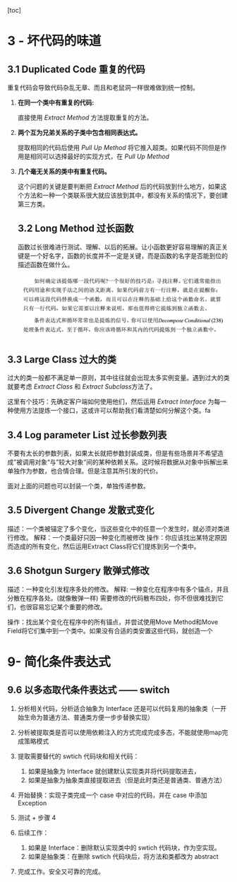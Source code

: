 [toc]





# 3 - 坏代码的味道

## 3.1 Duplicated Code 重复的代码

重复代码会导致代码杂乱无章、而且和老鼠洞一样很难做到统一控制。

1. **在同一个类中有重复的代码:** 

   直接使用 *Extract Method* 方法提取重复的方法。

2. **两个互为兄弟关系的子类中包含相同表达式。**

   提取相同的代码后使用 *Pull Up Method* 将它推入超类。如果代码不同但是作用是相同可以选择最好的实现方式，在 *Pull Up Method*

3. **几个毫无关系的类中有重复代码。**

   这个问题的关键是要判断把 *Extract Method* 后的代码放到什么地方，如果这个方法和一种一个类联系很大就应该放到其中，都没有关系的情况下，要创建第三方类。

   ## 3.2 Long Method 过长函数

   函数过长很难进行测试、理解、以后的拓展。让小函数更好容易理解的真正关键是一个好名字，函数的长度并不一定是关键，而是函数的名字是否能到位的描述函数在做什么。

   ![image-20200412190223658](.重构读书笔记.assets/image-20200412190223658.png)

## 3.3 Large Class 过大的类

过大的类一般都不满足单一原则，其中往往就会出现太多实例变量。遇到过大的类就要考虑 *Extract Class* 和 *Extract Subclass*方法了。

这里有个技巧：先确定客户端如何使用他们，然后运用 *Extract Interface* 为每一种使用方法提炼一个接口，这或许可以帮助我们看清楚如何分解这个类。fa

## 3.4 Log parameter List 过长参数列表

不要有太长的参数列表，如果太长就把参数封装成类，但是有些场景并不希望造成”被调用对象“与”较大对象“间的某种依赖关系。这时候将数据从对象中拆解出来单独作为参数，也合情合理。但是注意其所引发的代价。

面对上面的问题也可以封装一个类，单独传递参数。



## 3.5 Divergent Change 发散式变化

描述：一个类被锚定了多个变化，当这些变化中的任意一个发生时，就必须对类进行修改。
解释：一个类最好只因一种变化而被修改
操作：你应该找出某特定原因而造成的所有变化，然后运用Extract Class将它们提炼到另一个类中。

## 3.6 Shotgun Surgery 散弹式修改

描述：一种变化引发程序多处的修改。
解释: 一种变化在程序中有多个锚点，并且分散在程序各处。(就像散弹一样)
需要修改的代码散布四处，你不但很难找到它们，也很容易忘记某个重要的修改。

操作：找出某个变化在程序中的所有锚点，并尝试使用Move Method和Move Field将它们集中到一个类中。如果没有合适的类安置这些代码，就创造一个



# 9- 简化条件表达式

## 9.6 以多态取代条件表达式 —— switch

1. 分析相关代码，分析适合抽象为 Interface 还是可以代码复用的抽象类（一开始生命为普通方法、普通类方便一步步替换实现）

2. 分析被提取类是否可以使用依赖注入的方式完成完成多态，不能就使用map完成策略模式

3. 提取需要替代的 swtich 代码块和相关代码：
   1. 如果是抽象为 Interface 就创建默认实现类并将代码提取进去，
   2. 如果是抽象为抽象类直接提取进去（但是此时类还是普通类、普通方法）

4. 开始替换：实现子类完成一个 case 中对应的代码，并在 case 中添加 Exception

5. 测试 + 步骤 4

6. 后续工作：
   1. 如果是 Interface：删除默认实现类中的 swtich 代码块，作为空实现。
   2. 如果是抽象类：在删除 swtich 代码块后，将方法和类都改为 abstract
7. 完成工作。安全又可靠的完成。

